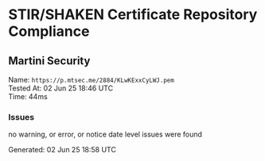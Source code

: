 # STIR/SHAKEN Certificate Repository Compliance

## Martini Security

Name: `https://p.mtsec.me/2884/KLwKExxCyLWJ.pem`\
Tested At: 02 Jun 25 18:46 UTC\
Time: 44ms

### Issues

no warning, or error, or notice date level issues were found

Generated: 02 Jun 25 18:58 UTC